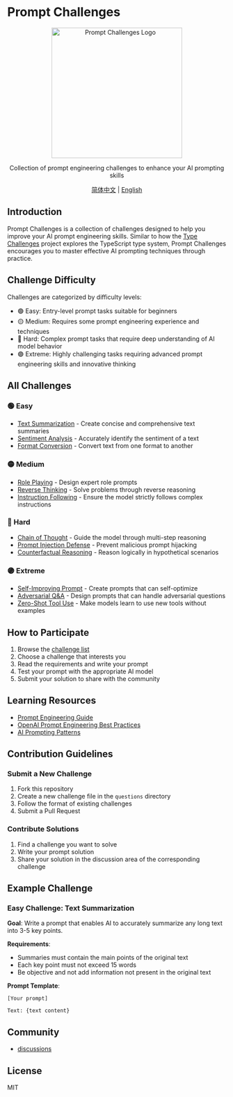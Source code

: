 # Prompt Challenges

<p align="center">
  <img src="https://your-logo-url-here.png" alt="Prompt Challenges Logo" width="300"/>
</p>

<p align="center">
  Collection of prompt engineering challenges to enhance your AI prompting skills
</p>

<p align="center">
  <a href="./README.zh.md">简体中文</a> | 
  <a href="./README.md">English</a>
</p>

## Introduction

Prompt Challenges is a collection of challenges designed to help you improve your AI prompt engineering skills. Similar to how the [Type Challenges](https://github.com/type-challenges/type-challenges) project explores the TypeScript type system, Prompt Challenges encourages you to master effective AI prompting techniques through practice.

## Challenge Difficulty

Challenges are categorized by difficulty levels:

- 🟢 Easy: Entry-level prompt tasks suitable for beginners
- 🟡 Medium: Requires some prompt engineering experience and techniques
- 🔴 Hard: Complex prompt tasks that require deep understanding of AI model behavior
- 🟣 Extreme: Highly challenging tasks requiring advanced prompt engineering skills and innovative thinking

## All Challenges

### 🟢 Easy
- [Text Summarization](./questions/warm/00-text-summary.en.md) - Create concise and comprehensive text summaries
- [Sentiment Analysis](./questions/warm/01-sentiment-analysis.en.md) - Accurately identify the sentiment of a text
- [Format Conversion](./questions/warm/02-format-conversion.en.md) - Convert text from one format to another

### 🟡 Medium
- [Role Playing](./questions/medium/00-role-playing.en.md) - Design expert role prompts
- [Reverse Thinking](./questions/medium/01-reverse-thinking.en.md) - Solve problems through reverse reasoning
- [Instruction Following](./questions/medium/02-instruction-following.en.md) - Ensure the model strictly follows complex instructions

### 🔴 Hard
- [Chain of Thought](./questions/hard/00-chain-of-thought.en.md) - Guide the model through multi-step reasoning
- [Prompt Injection Defense](./questions/hard/01-prompt-injection-defense.en.md) - Prevent malicious prompt hijacking
- [Counterfactual Reasoning](./questions/hard/02-counterfactual-reasoning.en.md) - Reason logically in hypothetical scenarios

### 🟣 Extreme
- [Self-Improving Prompt](./questions/extreme/00-self-improving-prompt.en.md) - Create prompts that can self-optimize
- [Adversarial Q&A](./questions/extreme/01-adversarial-qa.en.md) - Design prompts that can handle adversarial questions
- [Zero-Shot Tool Use](./questions/extreme/02-zero-shot-tool-use.en.md) - Make models learn to use new tools without examples

## How to Participate

1. Browse the [challenge list](./questions/README.en.md)
2. Choose a challenge that interests you
3. Read the requirements and write your prompt
4. Test your prompt with the appropriate AI model
5. Submit your solution to share with the community

## Learning Resources

- [Prompt Engineering Guide](https://www.promptingguide.ai/)
- [OpenAI Prompt Engineering Best Practices](https://platform.openai.com/docs/guides/prompt-engineering)
- [AI Prompting Patterns](https://learnprompting.org/docs/category/-prompt-engineering-patterns)

## Contribution Guidelines

### Submit a New Challenge

1. Fork this repository
2. Create a new challenge file in the `questions` directory
3. Follow the format of existing challenges
4. Submit a Pull Request

### Contribute Solutions

1. Find a challenge you want to solve
2. Write your prompt solution
3. Share your solution in the discussion area of the corresponding challenge

## Example Challenge

### Easy Challenge: Text Summarization

**Goal**: Write a prompt that enables AI to accurately summarize any long text into 3-5 key points.

**Requirements**:
- Summaries must contain the main points of the original text
- Each key point must not exceed 15 words
- Be objective and not add information not present in the original text

**Prompt Template**:
```
[Your prompt]

Text: {text content}
```

## Community

- [discussions](https://github.com/erweixin/prompt-challenges/discussions)

## License

MIT